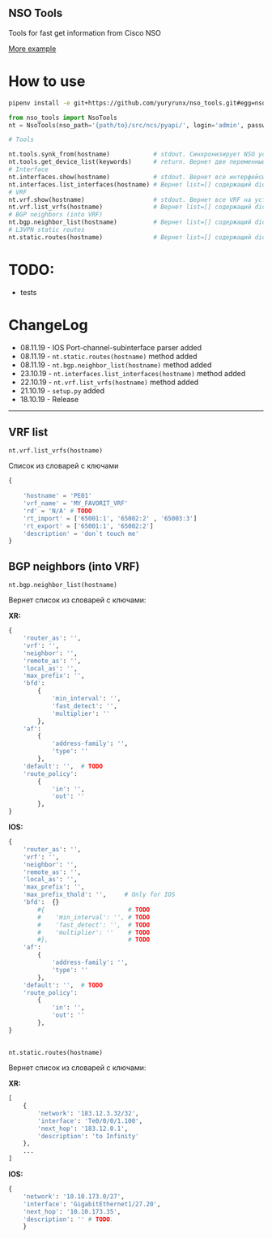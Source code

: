 NSO Tools
-

Tools for fast get information from Cisco NSO


[More example](https://github.com/NSO-developer/nso-5-day-training/blob/master/nso_python_api_examples.py)

# How to use

```bash
pipenv install -e git+https://github.com/yuryrunx/nso_tools.git#egg=nso_tools
```

```python
from nso_tools import NsoTools
nt = NsoTools(nso_path='{path/to}/src/ncs/pyapi/', login='admin', password='admin')

# Tools

nt.tools.synk_from(hostname)            # stdout. Синхронизирует NSO устройства от реального девайса. Выведет лог в stdout
nt.tools.get_device_list(keywords)      # return. Вернет две переменные. Список устройств, у которых keywords входит в Hostname, колличество устройств.
# Interface
nt.interfaces.show(hostname)            # stdout. Вернет все интерфейсы на устройстве (hostname)
nt.interfaces.list_interfaces(hostname) # Вернет list=[] содержащий dict={}. [{interface='', vrf='', ipaddres=''}, {}, {}]
# VRF
nt.vrf.show(hostname)                   # stdout. Вернет все VRF на устройстве (hostname)
nt.vrf.list_vrfs(hostname)              # Вернет list=[] содержащий dict={}. [{name='', import='', export=''}, {}, {}]
# BGP neighbors (into VRF)
nt.bgp.neighbor_list(hostname)          # Вернет list=[] содержащий dict={}. 
# L3VPN static routes
nt.static.routes(hostname)              # Вернет list=[] содержащий dict={}.
```




# TODO:
- tests

# ChangeLog

- 08.11.19 - IOS Port-channel-subinterface parser added
- 08.11.19 - `nt.static.routes(hostname)` method added
- 08.11.19 - `nt.bgp.neighbor_list(hostname)` method added
- 23.10.19 - `nt.interfaces.list_interfaces(hostname)` method added
- 22.10.19 - `nt.vrf.list_vrfs(hostname)` method added
- 21.10.19 - `setup.py` added
- 18.10.19 - Release

---
## VRF list
`nt.vrf.list_vrfs(hostname)`      

Список из словарей с ключами

```python
{
    
    'hostname' = 'PE01'
    'vrf_name' = 'MY_FAVORIT_VRF'
    'rd' = 'N/A' # TODO
    'rt_import' = ['65001:1', '65002:2' , '65003:3']
    'rt_export' = ['65001:1', '65002:2']
    'description' = 'don`t touch me'
}
```

## BGP neighbors (into VRF)

`nt.bgp.neighbor_list(hostname)`         

Вернет список из словарей с ключами: 

**XR:**	
```python
{
    'router_as': '',
    'vrf': '',
    'neighbor': '',
    'remote_as': '',
    'local_as': '',
    'max_prefix': '',
    'bfd': 
        {
            'min_interval': '', 
            'fast_detect': '', 
            'multiplier': ''
        }, 
    'af':  
        {
            'address-family': '', 
            'type': ''
        },
    'default': '',  # TODO
    'route_policy': 
        {
            'in': '',
            'out': ''
        },
}
```	


**IOS:** 	
```python
{
    'router_as': '',
    'vrf': '',
    'neighbor': '',
    'remote_as': '',
    'local_as': '',
    'max_prefix': '',
    'max_prefix_thold': '',     # Only for IOS
    'bfd':  {}                    
        #{                       # TODO 
        #    'min_interval': '', # TODO 
        #    'fast_detect': '',  # TODO 
        #    'multiplier': ''    # TODO 
        #},                      # TODO 
    'af':  
        {
            'address-family': '', 
            'type': ''
        },
    'default': '',  # TODO
    'route_policy': 
        {
            'in': '',
            'out': ''
        },
}
```	

## 

`nt.static.routes(hostname)`

Вернет список из словарей с ключами: 

**XR:**
```python 
[
    {
        'network': '183.12.3.32/32', 
        'interface': 'Te0/0/0/1.100', 
        'next_hop': '183.12.0.1', 
        'description': 'to Infinity'
    },
    ...
]
```

**IOS:** 
```python
{
    'network': '10.10.173.0/27', 
    'interface': 'GigabitEthernet1/27.20', 
    'next_hop': '10.10.173.35', 
    'description': '' # TODO.
    }
```